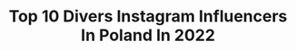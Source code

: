 ---
title: Top 10 Divers Instagram Influencers In Poland In 2022
description: >-
  Find top divers Instagram influencers in Poland in 2022. Most popular hashtags: #love #diver #polska #model.
platform: Instagram
hits: 20
text_top: Discover the most popular Instagram profiles on inBeat.
text_bottom: inBeat holds 20 Instagram influencers like this in Poland for you to contact.
profiles:
  - username: "nylaa_a"
    fullname: >-
      Natalia Lewandowska🌸
    bio: >-
      Diver 💦Mermaid🧜‍♀️1999 📍Warsaw 🇵🇱🇻🇳 💌 biznes.nyla@gmail.com 🌸Tiktok: Nylaa.a +1M follow 😻@cat.alek
    location: "Poland"
    followers: 42110
    engagement: 1066
    commentsToLikes: 0.032615
    id: ck8t0dcalronv0j78dt7aq6yk
    verified: false
    hashtags: "#nickelodeon, #nickfluencer, #youareawsome, #samsungpolska"
  - username: "m_glowacki_"
    fullname: >-
      Marcin Głowacki 🇵🇱
    bio: >-
      "Amat victoria curam" 🏆 🥇XDL Championship Series USA 🥇Stunt GP 🥇Ouest Bike Show 🥇Czech Stunt Day
    location: "Poland"
    followers: 15728
    engagement: 597
    commentsToLikes: 0.011468
    id: ck15ty0ypkgml0i19xos9ndop
    verified: false
    hashtags: "#scorpion, #kawasaki, #300v2, #dext"
  - username: "smycel"
    fullname: >-
      
    bio: >-
      Watches that are/were on my wrist⌚️
    location: "Poland"
    followers: 4594
    engagement: 912
    commentsToLikes: 0.111368
    id: ck8t8ngopl3810j789d98eo1z
    verified: false
    hashtags: "#rolexgmtmaster2, #jaegerlecoultrereverso, #handmadestrap, #submariner"
  - username: "kasiakmiotek"
    fullname: >-
      Kasia Kmiotek
    bio: >-
      I believe in magic 💫 22.08 - 2.09 Mazury ✨ Contact: kmiotekkasia@gmail.com Also📸: ✨ #photographer ✨ #flowerlover ✨ #contentcreator
    location: "Poland"
    followers: 9646
    engagement: 387
    commentsToLikes: 0.027914
    id: ck5c54w582qip0i116f1i0ful
    verified: false
    hashtags: "#knowthismind, #katowice, #mandel, #abandoned"
  - username: "harpactira_fangs"
    fullname: >-
      harpactira_fangs
    bio: >-
      ;) ➖➖Hi➖➖ I will post here mainly photos of spiders🕷🕸 📱iphone xs 📸 sony a58 📷 Minolta 100mm 2.8 macro Enjoy! 😎 (unf for unf) 😝🇵🇱 @kostrzembski
    location: "Poland"
    followers: 6704
    engagement: 681
    commentsToLikes: 0.024178
    id: ck9hchvq2lh3d0j78qgu045pm
    verified: false
    hashtags: "#ybyrapora, #theraphosa, #arachnophobia, #arachnidsofinstagram"
  - username: "joanna.cesarz.smps"
    fullname: >-
      Joanna Cesarz 👑
    bio: >-
      🏆 I Polska Supermodelka Plus Size 💃🏽 Booking @onmovemodels_scouts ⭐️ 25 yo, sexology student, Poland ❤️👩🏽‍🤝‍👨🏻 @ben_athens09
    location: "Poland"
    followers: 57204
    engagement: 352
    commentsToLikes: 0.028846
    id: ck5c5o40v3u8x0i1115snqenh
    verified: false
    hashtags: "#tights, #plusmodel, #redlips, #curlyhair"
  - username: "amelia_roman_official"
    fullname: >-
      Amelia Roman
    bio: >-
      Dubai📍 @selectivemgmt @women_milano @mmgmodels @unomodels @lemanagement @parsmanagement @prm_agency @stagemodels #smilefromgdansk @perfectsmile.clinic
    location: "Poland"
    followers: 54784
    engagement: 34
    commentsToLikes: 0.079777
    id: ck6todh1cdgmg0j713eoo6cpo
    verified: false
    hashtags: "#model, #gdansk, #happy, #life"
  - username: "czworonas"
    fullname: >-
      C Z W O R O N A S
    bio: >-
      Family based in #Poland #Warsaw #travelwithkids ♀Karolina @oplotka ♂Jacek @jacekgluchowski ♡ Julka 7yo ♡ Zosia 4yo 📍HOME (again)
    location: "Poland"
    followers: 22578
    engagement: 348
    commentsToLikes: 0.034828
    id: ck15qltgw3gt60i195gtyb6p5
    verified: false
    hashtags: "#traveltheworld, #barcelona, #familyphotography, #4ofus"
  - username: "radekpaczuski"
    fullname: >-
      Radek Paczuski
    bio: >-
      K-1 👊 MMA 🥋 Muay Thai🥊 K1 Global World Champion🏆 FEN Middleweight Champion🏆 DSF Kickboxing Challenge Champion🏆 IronManTriathlonFinisher🏅
    location: "Poland"
    followers: 18241
    engagement: 537
    commentsToLikes: 0.016183
    id: ck5hq40mlsgha0i11l4fvsdsl
    verified: false
    hashtags: "#vacaciones, #calisthenics, #fightsports, #team"
  - username: "baronlady"
    fullname: >-
      PSYCHOLOGY | LIFESTYLE | FIT
    bio: >-
      • people helper 🤝 • psycholog, psychoterapeuta poznawczo-behawioralny w trakcie szkolenia 👩🏻‍🦰 • natubaron@gmail.com 💌 • #inlove 👩‍❤️‍💋‍👨
    location: "Poland"
    followers: 21416
    engagement: 350
    commentsToLikes: 0.043257
    id: ck15t6u95gmyz0i19e5jqqdl0
    verified: false
    hashtags: "#fitnessgirl, #psychology, #fit, #girlswithtattoos"
---